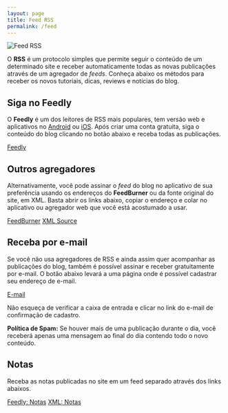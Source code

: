 ```yaml
---
layout: page
title: Feed RSS
permalink: /feed
---
```


<img src="https://belenos.me/assets/img/paper-airplane.webp" alt="Feed RSS" style=" max-width: 99%; ">

O  **RSS**  é um protocolo simples que permite seguir o conteúdo de um determinado site e receber automaticamente todas as novas publicações através de um agregador de  _feeds_. Conheça abaixo os métodos para receber os novos tutoriais, dicas, reviews e notícias do blog.

## Siga no Feedly

O  **Feedly**  é um dos leitores de RSS mais populares, tem versão web e aplicativos no  [Android](https://play.google.com/store/apps/details?id=com.devhd.feedly "Feedly na Play Store")  ou  [iOS](https://apps.apple.com/us/app/feedly-smart-news-reader/id396069556 "Feedly na App Store"). Após criar uma conta gratuita, siga o conteúdo do blog clicando no botão abaixo e receba todas as publicações.

[Feedly](https://feedly.com/i/subscription/feed/https://gean.me/feed.xml)

## Outros agregadores

Alternativamente, você pode assinar o  _feed_  do blog no aplicativo de sua preferência usando os endereços do  **FeedBurner**  ou da fonte original do site, em XML. Basta abrir os links abaixo, copiar o endereço e colar no aplicativo ou agregador web que você está acostumado a usar.

[FeedBurner](https://feeds.feedburner.com/geanramos?rel=gean.me)  [XML Source](https://geanramos.github.io/portfolio-jekyll-theme/feed.xml)

## Receba por e-mail

Se você não usa agregadores de RSS e ainda assim quer acompanhar as publicações do blog, também é possível assinar e receber gratuitamente por e-mail. O botão abaixo levará a uma página onde é possível cadastrar seu endereço de e-mail.

[E-mail](https://feedburner.google.com/fb/a/mailverify?uri=geanramos?rel=gean.me)

Não esqueça de verificar a caixa de entrada e clicar no link do e-mail de confirmação de cadastro.

**Política de Spam:**  Se houver mais de uma publicação durante o dia, você receberá apenas uma mensagem ao final do dia contendo todo o novo conteúdo.

## Notas

Receba as notas publicadas no site em um feed separado através dos links abaixos.

[Feedly: Notas](https://feedly.com/i/subscription/feed/https://geanramos.github.io/portfolio-jekyll-theme/feed.xml)  [XML: Notas](https://gean.me/notes.xml)
